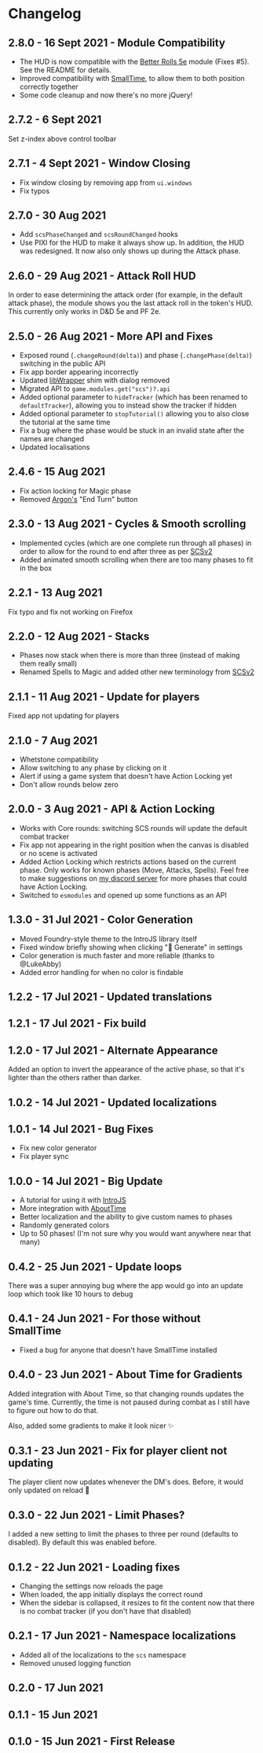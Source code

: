 # Changelog

## 2.8.0 - 16 Sept 2021 - Module Compatibility

* The HUD is now compatible with the [Better Rolls 5e](https://foundryvtt.com/packages/betterrolls5e) module (Fixes #5). See the README for details.
* Improved compatibility with [SmallTime](https://foundryvtt.com/packages/smalltime), to allow them to both position correctly together
* Some code cleanup and now there's no more jQuery!

## 2.7.2 - 6 Sept 2021

Set z-index above control toolbar

## 2.7.1 - 4 Sept 2021 - Window Closing

* Fix window closing by removing app from `ui.windows`
* Fix typos

## 2.7.0 - 30 Aug 2021

* Add `scsPhaseChanged` and `scsRoundChanged` hooks
* Use PIXI for the HUD to make it always show up. In addition, the HUD was redesigned. It now also only shows up during the Attack phase.

## 2.6.0 - 29 Aug 2021 - Attack Roll HUD

In order to ease determining the attack order (for example, in the default attack phase), the module shows you the last attack roll in the token's HUD. This currently only works in D&D 5e and PF 2e.

## 2.5.0 - 26 Aug 2021 - More API and Fixes

* Exposed round (`.changeRound(delta)`) and phase (`.changePhase(delta)`) switching in the public API
* Fix app border appearing incorrectly
* Updated [libWrapper](https://github.com/ruipin/fvtt-lib-wrapper) shim with dialog removed
* Migrated API to `game.modules.get("scs")?.api`
* Added optional parameter to `hideTracker` (which has been renamed to `defaultTracker`), allowing you to instead show the tracker if hidden
* Added optional parameter to `stopTutorial()` allowing you to also close the tutorial at the same time
* Fix a bug where the phase would be stuck in an invalid state after the names are changed
* Updated localisations

## 2.4.6 - 15 Aug 2021

* Fix action locking for Magic phase
* Removed [Argon's](https://foundryvtt.com/packages/enhancedcombathud) "End Turn" button

## 2.3.0 - 13 Aug 2021 - Cycles & Smooth scrolling

* Implemented cycles (which are one complete run through all phases) in order to allow for the round to end after three as per [SCSv2](https://redd.it/p11h35)
* Added animated smooth scrolling when there are too many phases to fit in the box

## 2.2.1 - 13 Aug 2021

Fix typo and fix not working on Firefox

## 2.2.0 - 12 Aug 2021 - Stacks

* Phases now stack when there is more than three (instead of making them really small)
* Renamed Spells to Magic and added other new terminology from [SCSv2](https://redd.it/p11h35)

## 2.1.1 - 11 Aug 2021 - Update for players

Fixed app not updating for players

## 2.1.0 - 7 Aug 2021

* Whetstone compatibility
* Allow switching to any phase by clicking on it
* Alert if using a game system that doesn't have Action Locking yet
* Don't allow rounds below zero

## 2.0.0 - 3 Aug 2021 - API & Action Locking

* Works with Core rounds: switching SCS rounds will update the default combat tracker
* Fix app not appearing in the right position when the canvas is disabled or no scene is activated
* Added Action Locking which restricts actions based on the current phase. Only works for known phases (Move, Attacks, Spells). Feel free to make suggestions on [my discord server](https://discord.gg/AAkZWWqVav) for more phases that could have Action Locking.
* Switched to `esmodules` and opened up some functions as an API

## 1.3.0 - 31 Jul 2021 - Color Generation

* Moved Foundry-style theme to the IntroJS library itself
* Fixed window briefly showing when clicking "🌈 Generate" in settings
* Color generation is much faster and more reliable (thanks to @LukeAbby)
* Added error handling for when no color is findable

## 1.2.2 - 17 Jul 2021 - Updated translations

## 1.2.1 - 17 Jul 2021 - Fix build

## 1.2.0 - 17 Jul 2021 - Alternate Appearance

Added an option to invert the appearance of the active phase, so that it's lighter than the others rather than darker.

## 1.0.2 - 14 Jul 2021 - Updated localizations

## 1.0.1 - 14 Jul 2021 - Bug Fixes

* Fix new color generator
* Fix player sync

## 1.0.0 - 14 Jul 2021 - Big Update

* A tutorial for using it with [IntroJS](https://introjs.com/)
* More integration with [AboutTime](https://gitlab.com/tposney/about-time)
* Better localization and the ability to give custom names to phases
* Randomly generated colors
* Up to 50 phases! (I'm not sure why you would want anywhere near that many)

## 0.4.2 - 25 Jun 2021 - Update loops

There was a super annoying bug where the app would go into an update loop which took like 10 hours to debug

## 0.4.1 - 24 Jun 2021 - For those without SmallTime

* Fixed a bug for anyone that doesn't have SmallTime installed

## 0.4.0 - 23 Jun 2021 - About Time for Gradients

Added integration with About Time, so that changing rounds updates the game's time. Currently, the time is not paused during combat as I still have to figure out how to do that.

Also, added some gradients to make it look nicer ✨

## 0.3.1 - 23 Jun 2021 - Fix for player client not updating

The player client now updates whenever the DM's does. Before, it would only updated on reload 🤭

## 0.3.0 - 22 Jun 2021 - Limit Phases?

I added a new setting to limit the phases to three per round (defaults to disabled). By default this was enabled before.

## 0.1.2 - 22 Jun 2021 - Loading fixes

* Changing the settings now reloads the page
* When loaded, the app initially displays the correct round
* When the sidebar is collapsed, it resizes to fit the content now that there is no combat tracker (if you don't have that disabled)
  
## 0.2.1 - 17 Jun 2021 - Namespace localizations

* Added all of the localizations to the `scs` namespace
* Removed unused logging function

## 0.2.0 - 17 Jun 2021

## 0.1.1 - 15 Jun 2021

## 0.1.0 - 15 Jun 2021 - First Release
